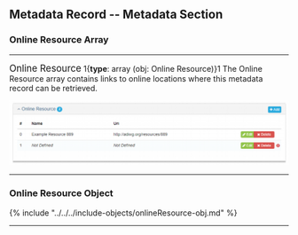 ## Metadata Record -- Metadata Section
### Online Resource Array
---

<span class="md-panel" style="font-size: larger">Online Resource</span> 1{**type**: array (obj: <span class="md-panel">Online Resource</span>)}1 The <span class="md-panel">Online Resource</span> array contains links to online locations where this metadata record can be retrieved.

![Metadata Online Resource Panel](/assets/reference/edit-objects/metadata/onlineResource-array.png)

---

### Online Resource Object

{% include "../../../include-objects/onlineResource-obj.md" %}

---

